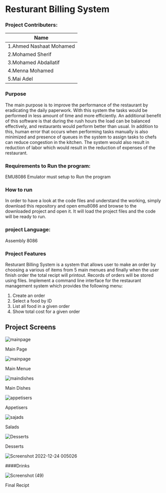 # Resturant Billing System

### Project Contributers:

| Name                        | 
| -----------                 | 
| 1.Ahmed Nashaat Mohamed     |             
| 2.Mohamed Sherif            |            
| 3.Mohamed Abdallatif        |             
| 4.Menna Mohamed             |             
| 5.Mai Adel                  |             

### Purpose
The main purpose is to improve the performance of the restaurant by eradicating the daily paperwork. With this system the tasks would be performed in less amount of time and more efficiently. An additional benefit of this software is that during the rush hours the load can be balanced effectively, and restaurants would perform better than usual. In addition to this, human error that occurs when performing tasks manually is also minimized and presence of queues in the system to assign tasks to chefs can reduce congestion in the kitchen. The system would also result in reduction of labor which would result in the reduction of expenses of the restaurant.
### Requirements to Run the program:
EMU8086 Emulator must setup to Run the program
### How to run
In order to have a look at the code files and understand the working, simply download this repository and open emu8086 and browse to the downloaded project and open it. It will load the project files and the code will be ready to run.
### project Language:
Assembly 8086

### Project Features
Resturant Billing System is a system that allows user to make an order by choosing a various of items from
5 main menues and finally when the user finish order the total recipt will printout.
Records of orders will be stored using files. Implement a command line interface for the restaurant management system which provides the following menu:
1. Create an order
2. Select a food by ID
3. List all food in a given order
4. Show total cost for a given order

## Project Screens
![mainpage](https://user-images.githubusercontent.com/65959637/209413859-24062dd3-580b-4cad-9d16-2f6227615a95.png)

Main Page

![mainpage](https://user-images.githubusercontent.com/65959637/209413885-bd60226d-c8c1-4397-aab3-6c049b70f5d2.png)

Main Menue

![maindishes](https://user-images.githubusercontent.com/65959637/209413904-b7591808-46af-40df-9f08-769085213208.png)

Main Dishes

![appetisers](https://user-images.githubusercontent.com/65959637/209413921-9385027d-7769-4388-bac1-8aa0810e764c.png)

Appetisers

![sajads](https://user-images.githubusercontent.com/65959637/209413949-21101897-2e68-41cf-8dfb-ce575c488547.png)

Salads

![Desserts](https://user-images.githubusercontent.com/65959637/209413999-2166ab69-f295-4bfd-a414-a8e129d51c2d.png)

Desserts

![Screenshot 2022-12-24 005026](https://user-images.githubusercontent.com/65959637/209414051-89b56a79-6304-454d-9b33-309a5f62e23b.png)

####Drinks

![Screenshot (49)](https://user-images.githubusercontent.com/65959637/209414075-a54aea0c-820f-4f19-b3c5-fb27e098e66c.png)

Final Recipt
